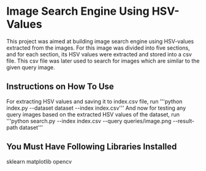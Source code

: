 # Image Search Engine Using HSV-Values 

This project was aimed at building image search engine using HSV-values extracted from the images. For this image was divided into five sections, and for each section, its HSV values were extracted and stored into a csv file. This csv file was later used to search for images which are similar to the given query image.

## Instructions on How To Use

For extracting HSV values and saving it to index.csv file, run '''python index.py --dataset dataset --index index.csv'''
And now for testing any query images based on the extracted HSV values of the dataset, run '''python search.py --index index.csv --query queries/image.png --result-path dataset'''

## You Must Have Following Libraries Installed
sklearn
matplotlib
opencv


